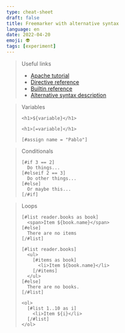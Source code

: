 ```yaml
---
type: cheat-sheet
draft: false
title: Freemarker with alternative syntax
language: en
date: 2022-04-20
emoji: 👽
tags: [experiment]
---
```


> Useful links
>
> - [Apache tutorial](https://freemarker.apache.org/docs/xgui_imperative_learn.html)
> - [Directive reference](https://freemarker.apache.org/docs/ref_directives.html)
> - [Builtin reference](https://freemarker.apache.org/docs/ref_builtins.html)
> - [Alternative syntax description](https://freemarker.apache.org/docs/dgui_misc_alternativesyntax.html)

> Variables
>
> ```
> <h1>${variable}</h1>
> ```
>
> ```
> <h1>[=variable]</h1>
> ```
>
> ```
> [#assign name = "Pablo"]
> ```

> Conditionals
>
> ```
> [#if 3 == 2]
>   Do things...
> [#elseif 2 == 3]
>   Do other things...
> [#else]
>   Or maybe this...
> [/#if]
> ```

> Loops
>
> ```
> [#list reader.books as book]
>   <span>Item ${book.name}</span>
> [#else]
>   There are no items
> [/#list]
> ```
>
> ```
> [#list reader.books]
>   <ul>
>     [#items as book]
>       <li>Item ${book.name}</li>
>     [/#items]
>   </ul>
> [#else]
>   There are no books.
> [/#list]
> ```
>
> ```
> <ol>
>   [#list 1..10 as i]
>     <li>Item ${i}</li>
>   [/#list]
> </ol>
> ```
